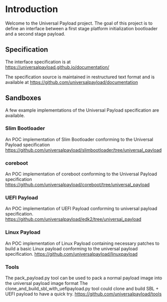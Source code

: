 # Introduction

Welcome to the Universal Payload project. The goal of this project is to define an interface between a first stage platform initialization bootloader and a second stage payload.

## Specification
 
The interface specification is at 
https://universalpayload.github.io/documentation/

The specification source is maintained in restructured text format and is available at 
https://github.com/universalpayload/documentation

## Sandboxes

A few example implementations of the Universal Payload specification are available.

### Slim Bootloader

An POC implementation of Slim Bootloader conforming to the Universal Payload specification
https://github.com/universalpayload/slimbootloader/tree/universal_payload

### coreboot

An POC implementation of coreboot conforming to the Universal Payload specification
https://github.com/universalpayload/coreboot/tree/universal_payload

### UEFI Payload

An POC implementation of UEFI Payload conforming to universal payload specification.
https://github.com/universalpayload/edk2/tree/universal_payload

### Linux Payload

An POC implementation of Linux Payload containing necessary patches to build a basic Linux payload conforming to the universal payload specification.
https://github.com/universalpayload/linuxpayload

### Tools

The pack_payload.py tool can be used to pack a normal payload image into the universal payload image format
The clone_and_build_sbl_with_uefipayload.py tool could clone and build SBL + UEFI payload to have a quick try.
https://github.com/universalpayload/tools